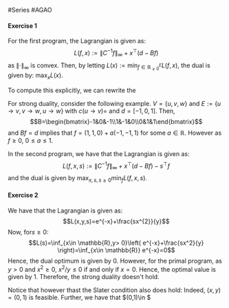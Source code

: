 #Series #AGAO 

#### Exercise 1
For the first program, the Lagrangian is given as: $$L(f,x):=\left\| C^{-1}f \right\| _{\infty}+x^\top(d-Bf)$$as $\left\| \cdot \right\|_{\infty}$ is convex. Then, by letting $L(x):= \min_{f\in \mathbb{R}^E_{\geq 0}}L(f,x)$, the dual is given by: $\max_{x}L(x)$. 

To compute this explicitly, we can rewrite the 

For strong duality, consider the following example. $V=\{ u,v,w \}$ and $E:=\{  u\to v , v\to w, u\to w \}$ with $c(u\to v)=$ and $d=[-1,0,1]$. Then, $$B=\begin{bmatrix}-1&0&-1\\1&-1&0\\0&1&1\end{bmatrix}$$and $Bf=d$ implies that $f=(1,1,0)+a(-1,-1,1)$ for some $a\in \mathbb{R}$. However as $f\geq 0$, $0\leq a\leq 1$.

In the second program, we have that the Lagrangian is given as: $$L(f,x,s):=\left\| C^{-1}f \right\| _{\infty}+x^\top(d-Bf)-s^\top f$$and the dual is given by $\max_{x,s,s\geq 0}\min_{f} L(f,x,s)$. 


#### Exercise 2
We have that the Lagrangian is given as: $$L(x,y,s)=e^{-x}+\frac{sx^{2}}{y}$$Now, for$s\geq0$:  $$L(s)=\inf_{x\in \mathbb{R},y> 0}\left( e^{-x}+\frac{sx^2}{y} \right)=\inf_{x\in \mathbb{R}} e^{-x}=0$$Hence, the dual optimum is given by $0$. However, for the primal program, as $y> 0$ and $x^{2}\geq 0$, $x^{2} / y\leq 0$ if and only if $x=0$. Hence, the optimal value is given by $1$. Therefore, the strong duality doesn't hold. 

Notice that however thast the Slater condition also does hold: Indeed, $(x,y)=(0,1)$ is feasible. Further, we have that $(0,1)\in $

